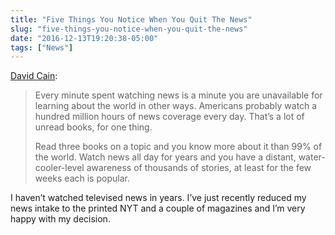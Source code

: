 ```yaml
---
title: "Five Things You Notice When You Quit The News"
slug: "five-things-you-notice-when-you-quit-the-news"
date: "2016-12-13T19:20:38-05:00"
tags: ["News"]
---
```


[David
Cain](http://www.raptitude.com/2016/12/five-things-you-notice-when-you-quit-the-news/):

> Every minute spent watching news is a minute you are unavailable for
> learning about the world in other ways. Americans probably watch a
> hundred million hours of news coverage every day. That’s a lot of
> unread books, for one thing.
>
> Read three books on a topic and you know more about it than 99% of the
> world. Watch news all day for years and you have a distant,
> water-cooler-level awareness of thousands of stories, at least for the
> few weeks each is popular.

I haven’t watched televised news in years. I’ve just recently reduced my
news intake to the printed NYT and a couple of magazines and I’m very
happy with my decision.
